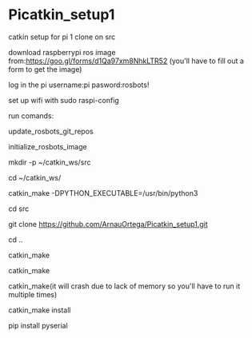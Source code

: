 # Picatkin_setup1

catkin setup for pi 1 clone on src

download raspberrypi ros image from:https://goo.gl/forms/d1Qa97xm8NhkLTR52 (you'll have to fill out a form to get the image)

log in the pi username:pi pasword:rosbots!

set up wifi with sudo raspi-config

run comands:

update_rosbots_git_repos

initialize_rosbots_image

mkdir -p ~/catkin_ws/src

cd ~/catkin_ws/

catkin_make -DPYTHON_EXECUTABLE=/usr/bin/python3

cd src

git clone https://github.com/ArnauOrtega/Picatkin_setup1.git

cd ..

catkin_make

catkin_make

catkin_make(it will crash due to lack of memory so you'll have to run it multiple times)

catkin_make install

pip install pyserial
